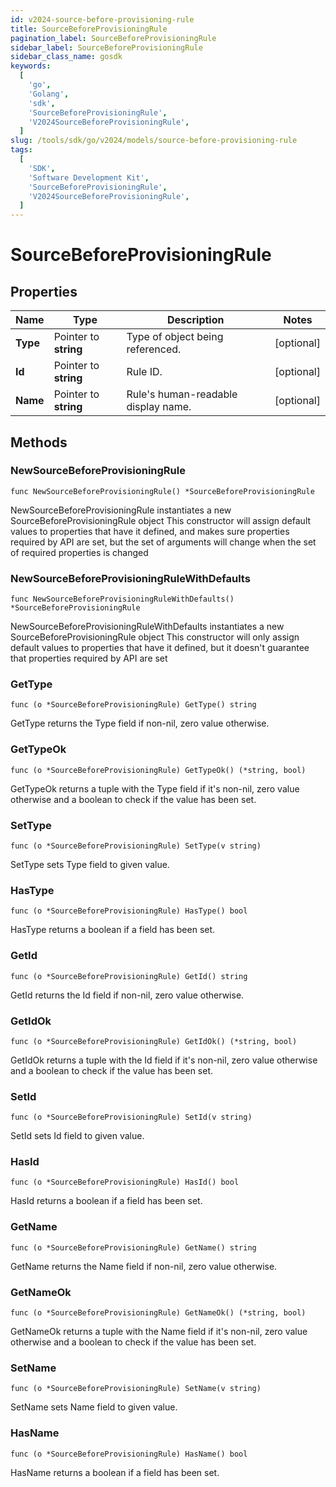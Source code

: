 ```yaml
---
id: v2024-source-before-provisioning-rule
title: SourceBeforeProvisioningRule
pagination_label: SourceBeforeProvisioningRule
sidebar_label: SourceBeforeProvisioningRule
sidebar_class_name: gosdk
keywords:
  [
    'go',
    'Golang',
    'sdk',
    'SourceBeforeProvisioningRule',
    'V2024SourceBeforeProvisioningRule',
  ]
slug: /tools/sdk/go/v2024/models/source-before-provisioning-rule
tags:
  [
    'SDK',
    'Software Development Kit',
    'SourceBeforeProvisioningRule',
    'V2024SourceBeforeProvisioningRule',
  ]
---
```


# SourceBeforeProvisioningRule

## Properties

| Name | Type | Description | Notes |
| --- | --- | --- | --- |
| **Type** | Pointer to **string** | Type of object being referenced. | [optional] |
| **Id** | Pointer to **string** | Rule ID. | [optional] |
| **Name** | Pointer to **string** | Rule's human-readable display name. | [optional] |

## Methods

### NewSourceBeforeProvisioningRule

`func NewSourceBeforeProvisioningRule() *SourceBeforeProvisioningRule`

NewSourceBeforeProvisioningRule instantiates a new SourceBeforeProvisioningRule object This constructor will assign default values to properties that have it defined, and makes sure properties required by API are set, but the set of arguments will change when the set of required properties is changed

### NewSourceBeforeProvisioningRuleWithDefaults

`func NewSourceBeforeProvisioningRuleWithDefaults() *SourceBeforeProvisioningRule`

NewSourceBeforeProvisioningRuleWithDefaults instantiates a new SourceBeforeProvisioningRule object This constructor will only assign default values to properties that have it defined, but it doesn't guarantee that properties required by API are set

### GetType

`func (o *SourceBeforeProvisioningRule) GetType() string`

GetType returns the Type field if non-nil, zero value otherwise.

### GetTypeOk

`func (o *SourceBeforeProvisioningRule) GetTypeOk() (*string, bool)`

GetTypeOk returns a tuple with the Type field if it's non-nil, zero value otherwise and a boolean to check if the value has been set.

### SetType

`func (o *SourceBeforeProvisioningRule) SetType(v string)`

SetType sets Type field to given value.

### HasType

`func (o *SourceBeforeProvisioningRule) HasType() bool`

HasType returns a boolean if a field has been set.

### GetId

`func (o *SourceBeforeProvisioningRule) GetId() string`

GetId returns the Id field if non-nil, zero value otherwise.

### GetIdOk

`func (o *SourceBeforeProvisioningRule) GetIdOk() (*string, bool)`

GetIdOk returns a tuple with the Id field if it's non-nil, zero value otherwise and a boolean to check if the value has been set.

### SetId

`func (o *SourceBeforeProvisioningRule) SetId(v string)`

SetId sets Id field to given value.

### HasId

`func (o *SourceBeforeProvisioningRule) HasId() bool`

HasId returns a boolean if a field has been set.

### GetName

`func (o *SourceBeforeProvisioningRule) GetName() string`

GetName returns the Name field if non-nil, zero value otherwise.

### GetNameOk

`func (o *SourceBeforeProvisioningRule) GetNameOk() (*string, bool)`

GetNameOk returns a tuple with the Name field if it's non-nil, zero value otherwise and a boolean to check if the value has been set.

### SetName

`func (o *SourceBeforeProvisioningRule) SetName(v string)`

SetName sets Name field to given value.

### HasName

`func (o *SourceBeforeProvisioningRule) HasName() bool`

HasName returns a boolean if a field has been set.
